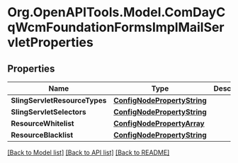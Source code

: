 # Org.OpenAPITools.Model.ComDayCqWcmFoundationFormsImplMailServletProperties
## Properties

Name | Type | Description | Notes
------------ | ------------- | ------------- | -------------
**SlingServletResourceTypes** | [**ConfigNodePropertyString**](ConfigNodePropertyString.md) |  | [optional] 
**SlingServletSelectors** | [**ConfigNodePropertyString**](ConfigNodePropertyString.md) |  | [optional] 
**ResourceWhitelist** | [**ConfigNodePropertyArray**](ConfigNodePropertyArray.md) |  | [optional] 
**ResourceBlacklist** | [**ConfigNodePropertyString**](ConfigNodePropertyString.md) |  | [optional] 

[[Back to Model list]](../README.md#documentation-for-models) [[Back to API list]](../README.md#documentation-for-api-endpoints) [[Back to README]](../README.md)

